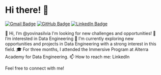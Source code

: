 # Hi there! 👋

[![Gmail Badge](https://img.shields.io/badge/-Gmail-D14836?style=flat&logo=Gmail&logoColor=white)](mailto:silviayovina@gmail.com)
[![GitHub Badge](https://img.shields.io/badge/-GitHub-181717?style=flat&logo=github&logoColor=white)](https://github.com/yyovinasilvia)
[![LinkedIn Badge](https://img.shields.io/badge/-LinkedIn-blue?style=flat&logo=Linkedin&logoColor=white)]([https://www.linkedin.com/in/your-linkedin-url/](https://www.linkedin.com/in/yovina-silvia-401567138/))

👋 Hi, I’m @yovinasilvia I'm looking for new challenges and opportunities!
👀 I’m interested in Data Engineering
🌱 I’m currently exploring new opportunities and projects in Data Engineering with a strong interest in this field.
🎓 For three months, I attended the Immersive Program at Alterra Academy for Data Engineering. 
📫 How to reach me: LinkedIn

Feel free to connect with me!
